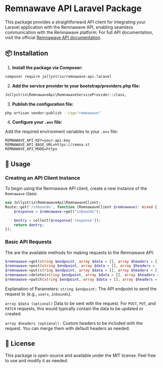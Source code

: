 # Remnawave API Laravel Package

This package provides a straightforward API client for integrating your Laravel application with the Remnawave API, enabling seamless communication with the Remnawave platform. For full API documentation, visit the official [Remnawave API documentation](https://remna.st/api).

## 📦 Installation

1. **Install the package via Composer:**

```bash
composer require jollystrix/remnawave-api-laravel
```

2. **Add the service provider to your bootstrap/providers.php file:**

```bash
Jollystrix\RemnawaveApi\RemnawaveServiceProvider::class,
```

3. **Publish the configuration file:**

```bash
php artisan vendor:publish --tag="remnawave"
```

4. **Configure your `.env` file:**

Add the required environment variables to your `.env` file:

```env
REMNAWAVE_API_KEY=your-api-key
REMNAWAVE_API_BASE_URL=https://remna.st
REMNAWAVE_API_MODE=https
```

## 🚀 Usage

### Creating an API Client Instance

To begin using the Remnawave API client, create a new instance of the `Remnawave` class:

```php
use Jollystrix\RemnawaveApi\RemnawaveClient;
Route::get('/inbounds', function (RemnawaveClient $remnawave): mixed {
    $response = $remnawave->get("inbounds");

    $entry = collect($response['response']);
    return $entry;
});
```

### Basic API Requests

The are the available methods for making requests to the Remnawave API:

```php
$remnawave->get(string $endpoint, array $data = [], array $headers = []);
$remnawave->post(string $endpoint, array $data = [], array $headers = []);
$remnawave->put(string $endpoint, array $data = [], array $headers = []);
$remnawave->delete(string $endpoint, array $data = [], array $headers = []);
$remnawave->patch(string $endpoint, array $data = [], array $headers = []
```

Explanation of Parameters:
`string $endpoint:` The API endpoint to send the request to (e.g., `users`, `inbounds`).

`array $data (optional)` Data to be sent with the request. For `POST`, `PUT`, and `PATCH` requests, this would typically contain the data to be updated or created.

`array $headers (optional):` Custom headers to be included with the request. You can merge them with default headers as needed.

## 📄 License

This package is open-source and available under the MIT license. Feel free to use and modify it as needed.
